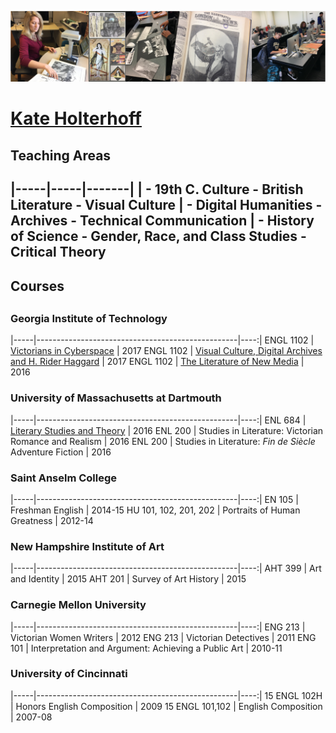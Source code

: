 ![Holterhoff Pedagogy](/HolterhoffPedagogy.JPG)

<h1><a href="http://kateholterhoff.com/">Kate Holterhoff</a></h1>

<h2>Teaching Areas<h2>

<p>|-----|-----|-------|
| - 19th C. Culture - British Literature - Visual Culture | - Digital Humanities - Archives - Technical Communication | - History of Science - Gender, Race, and Class Studies - Critical Theory</p>

<h2>Courses<h2>

<h3>Georgia Institute of Technology</h3>
  
  |-----|--------------------------------------------------|----:|
  ENGL 1102 | <a href="https://kholterhoff.github.io/F17_ENG_1102/Victorians_In_Cyberspace">Victorians in Cyberspace</a> | 2017
  ENGL 1102 | <a href="http://1102vcdahrh.wordpress.com/">Visual Culture, Digital Archives and H. Rider Haggard</a> | 2017
  ENGL 1102 | <a href="http://1102theliteratureofnewmedia.weebly.com/">The Literature of New Media</a> | 2016
    
  <h3>University of Massachusetts at Dartmouth</h3>
  
  |-----|--------------------------------------------------|----:|
  ENL 684 | <a href="https://literarystudiesandtheoryspring2016.wordpress.com/">Literary Studies and Theory<a> | 2016
  ENL 200 | Studies in Literature: Victorian Romance and Realism | 2016
  ENL 200 | Studies in Literature: <span style="font-style:italic;">Fin de Si&#232;cle</span> Adventure Fiction | 2016
  
  <h3>Saint Anselm College</h3>
    
  |-----|--------------------------------------------------|----:|
   EN 105 | Freshman English | 2014-15
   HU 101, 102, 201, 202 | Portraits of Human Greatness | 2012-14
  
  <h3>New Hampshire Institute of Art</h3>

  |-----|--------------------------------------------------|----:|
  AHT 399 | Art and Identity | 2015
  AHT 201 | Survey of Art History | 2015

  <h3>Carnegie Mellon University</h3>
  
  |-----|--------------------------------------------------|----:|
  ENG 213 | Victorian Women Writers | 2012
  ENG 213 | Victorian Detectives | 2011
  ENG 101 | Interpretation and Argument: Achieving a Public Art | 2010-11

  <h3>University of Cincinnati</h3>

  |-----|--------------------------------------------------|----:|
  15 ENGL 102H | Honors English Composition | 2009
  15 ENGL 101,102 | English Composition | 2007-08
